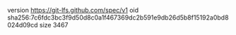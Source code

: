 version https://git-lfs.github.com/spec/v1
oid sha256:7c6fdc3bc3f9d50d8c0a1f467369dc2b591e9db26d5b8f15192a0bd8024d09cd
size 3467
